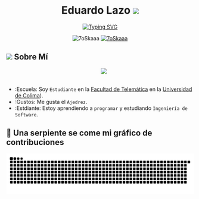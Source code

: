 <h1 align="center">Eduardo Lazo <img src="https://media.giphy.com/media/hvRJCLFzcasrR4ia7z/giphy.gif" width="35"></h1>
<p align="center">
<a href="https://github.com/TheEdu28"><img src="https://readme-typing-svg.demolab.com?font=Fira+Code&size=24&pause=1000&color=F9EE14&center=true&vCenter=true&random=false&width=435&height=54&lines=%C2%A1Soy+Eduardo+Lazo!;Estudiante;Ingenier%C3%ADa+de+Software;Aprendiendo+a+Programar+%3AP" alt="Typing SVG" /></a>


<br>

<p align="center"> 
	<img src="https://komarev.com/ghpvc/?username=7oSkaaa&label=Profile%20views&color=0047AB&style=plastic?" alt="7oSkaaa" height=25px, width=160px/> 
	<!---
		<a href = "https://commits.top/egypt.html" target="_blank">
			<img src="https://aktive.tk/egypt/7oSkaaa?color=red" alt="Most Active Users" target="_blank" height=25px, width=250px/> 
		</a>
	-->
	<a href = "https://commits.top/egypt.html" target="_blank">
		<img src="https://enfsgag3ayy6w9q.m.pipedream.net/&style=plastic" alt="7oSkaaa" target="_blank" height=25px, width=250px/> 
	</a>

</p>

	
## <picture><img src = "https://github.com/7oSkaaa/7oSkaaa/blob/main/Images/about_me.gif?raw=true" width = 50px></picture> Sobre Mí

<picture> <img align="right" src="https://github.com/7oSkaaa/7oSkaaa/blob/main/Images/Right_Side.gif?raw=true" width = 250px></picture>

<br><br>

- :Escuela: Soy `Estudiante` en la [Facultad de Telemática](https://telematicanet.ucol.mx/) en la [Universidad de Colima](https://www.ucol.mx/)).
- :Gustos: Me gusta el `Ajedrez`.
- :Estdiante: Estoy aprendiendo a `programar` y estudiando `Ingeniería de Software`.


## 🐍  Una serpiente se come mi gráfico de contribuciones
	
<p align = "center">
	<img src = "https://github.com/7oSkaaa/7oSkaaa/blob/output/github-contribution-grid-snake.svg?" alt = "Snake Game"/>
</p>
